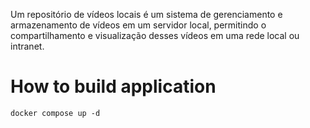 Um repositório de vídeos locais é um sistema de gerenciamento e armazenamento de vídeos em um servidor local, permitindo o compartilhamento e visualização desses vídeos em uma rede local ou intranet.

# How to build application

```
docker compose up -d
```